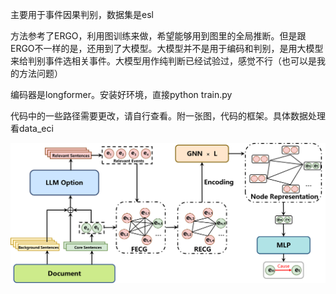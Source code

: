 主要用于事件因果判别，数据集是esl

方法参考了ERGO，利用图训练来做，希望能够用到图里的全局推断。但是跟ERGO不一样的是，还用到了大模型。大模型并不是用于编码和判别，是用大模型来给判别事件选相关事件。大模型用作纯判断已经试验过，感觉不行（也可以是我的方法问题）

编码器是longformer。安装好环境，直接python train.py

代码中的一些路径需要更改，请自行查看。附一张图，代码的框架。具体数据处理看data_eci

![截图](d217917bfc507a7fa8c71d83392b6ce0.png)